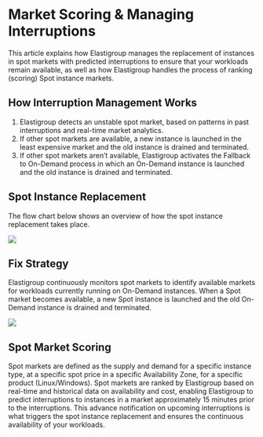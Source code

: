 # Market Scoring & Managing Interruptions

This article explains how Elastigroup manages the replacement of instances in spot markets with predicted interruptions to ensure that your workloads remain available, as well as how Elastigroup handles the process of ranking (scoring) Spot instance markets.

## How Interruption Management Works

1. Elastigroup detects an unstable spot market, based on patterns in past interruptions and real-time market analytics.
2. If other spot markets are available, a new instance is launched in the least expensive market and the old instance is drained and terminated.
3. If other spot markets aren’t available, Elastigroup activates the Fallback to On-Demand process in which an On-Demand instance is launched and the old instance is drained and terminated.

## Spot Instance Replacement

The flow chart below shows an overview of how the spot instance replacement takes place.

<img src="/elastigroup/_media/corefeatures-interruptions-01.png" />

## Fix Strategy

Elastigroup continuously monitors spot markets to identify available markets for workloads currently running on On-Demand instances. When a Spot market becomes available, a new Spot instance is launched and the old On-Demand instance is drained and terminated.

<img src="/elastigroup/_media/corefeatures-interruptions-02.png" />

## Spot Market Scoring

Spot markets are defined as the supply and demand for a specific instance type, at a specific spot price in a specific Availability Zone, for a specific product (Linux/Windows). Spot markets are ranked by Elastigroup based on real-time and historical data on availability and cost, enabling Elastigroup to predict interruptions to instances in a market approximately 15 minutes prior to the interruptions. This advance notification on upcoming interruptions is what triggers the spot instance replacement and ensures the continuous availability of your workloads.
